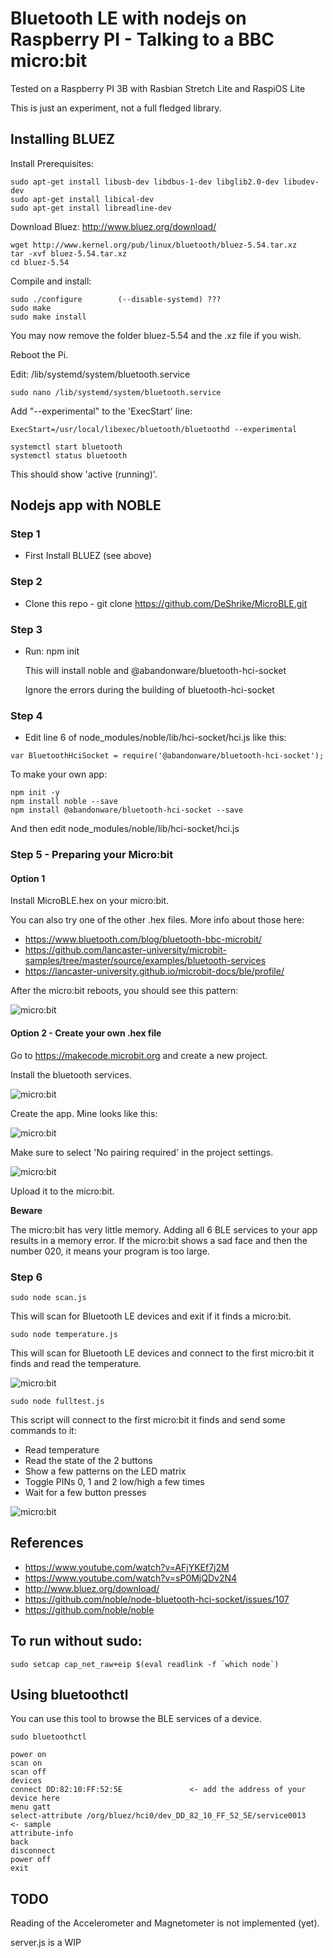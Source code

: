 # Bluetooth LE with nodejs on Raspberry PI - Talking to a BBC micro:bit

Tested on a Raspberry PI 3B with Rasbian Stretch Lite and RaspiOS Lite

This is just an experiment, not a full fledged library.


## Installing BLUEZ

Install Prerequisites:

```
sudo apt-get install libusb-dev libdbus-1-dev libglib2.0-dev libudev-dev
sudo apt-get install libical-dev
sudo apt-get install libreadline-dev
```

Download Bluez: http://www.bluez.org/download/

```
wget http://www.kernel.org/pub/linux/bluetooth/bluez-5.54.tar.xz
tar -xvf bluez-5.54.tar.xz
cd bluez-5.54
```

Compile and install:

```
sudo ./configure        (--disable-systemd) ???
sudo make
sudo make install
```

You may now remove the folder bluez-5.54 and the .xz file if you wish.

Reboot the Pi.

Edit: /lib/systemd/system/bluetooth.service

```
sudo nano /lib/systemd/system/bluetooth.service
```

Add "--experimental" to the 'ExecStart' line:

```
ExecStart=/usr/local/libexec/bluetooth/bluetoothd --experimental
```

```
systemctl start bluetooth
systemctl status bluetooth
```

This should show 'active (running)'.


## Nodejs app with NOBLE

### Step 1

- First Install BLUEZ (see above)

### Step 2

- Clone this repo - git clone https://github.com/DeShrike/MicroBLE.git

### Step 3

- Run: npm init

	This will install noble and @abandonware/bluetooth-hci-socket

	Ignore the errors during the building of bluetooth-hci-socket

### Step 4

- Edit line 6 of node_modules/noble/lib/hci-socket/hci.js like this:

```
var BluetoothHciSocket = require('@abandonware/bluetooth-hci-socket');
```

To make your own app:

```
npm init -y
npm install noble --save
npm install @abandonware/bluetooth-hci-socket --save
```

And then edit node_modules/noble/lib/hci-socket/hci.js


### Step 5 - Preparing your Micro:bit

#### Option 1

Install MicroBLE.hex on your micro:bit.

You can also try one of the other .hex files. More info about those here:

- https://www.bluetooth.com/blog/bluetooth-bbc-microbit/
- https://github.com/lancaster-university/microbit-samples/tree/master/source/examples/bluetooth-services
- https://lancaster-university.github.io/microbit-docs/ble/profile/

After the micro:bit reboots, you should see this pattern:

![micro:bit](resources/MicroBLE2.png)

#### Option 2 - Create your own .hex file

Go to https://makecode.microbit.org and create a new project.

Install the bluetooth services.

![micro:bit](resources/MicroBLE0.png)

Create the app. Mine looks like this:

![micro:bit](resources/MicroBLE1.png)

Make sure to select 'No pairing required' in the project settings.

![micro:bit](resources/MicroBLE3.png)

Upload it to the micro:bit.

**Beware**

The micro:bit has very little memory. Adding all 6 BLE services to your app results in a memory error. 
If the micro:bit shows a sad face and then the number 020, it means your program is too large.

### Step 6

```
sudo node scan.js
```

This will scan for Bluetooth LE devices and exit if it finds a micro:bit.

```
sudo node temperature.js
```

This will scan for Bluetooth LE devices and connect to the first micro:bit it finds and read the temperature.

![micro:bit](resources/MicroBLE_temperature.png)

```
sudo node fulltest.js
```

This script will connect to the first micro:bit it finds and send some commands to it:
- Read temperature
- Read the state of the 2 buttons
- Show a few patterns on the LED matrix
- Toggle PINs 0, 1 and 2 low/high a few times
- Wait for a few button presses

![micro:bit](resources/MicroBLE_photo.jpg)


## References

- https://www.youtube.com/watch?v=AFjYKEf7j2M
- https://www.youtube.com/watch?v=sP0MjQDv2N4
- http://www.bluez.org/download/
- https://github.com/noble/node-bluetooth-hci-socket/issues/107
- https://github.com/noble/noble


## To run without sudo:

```
sudo setcap cap_net_raw+eip $(eval readlink -f `which node`)
```

## Using bluetoothctl

You can use this tool to browse the BLE services of a device.

```
sudo bluetoothctl

power on
scan on
scan off
devices
connect DD:82:10:FF:52:5E               <- add the address of your device here
menu gatt
select-attribute /org/bluez/hci0/dev_DD_82_10_FF_52_5E/service0013       <- sample
attribute-info
back
disconnect
power off
exit
```

## TODO

Reading of the Accelerometer and Magnetometer is not implemented (yet).

server.js is a WIP

